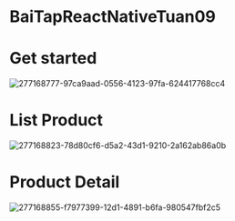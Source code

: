 # BaiTapReactNativeTuan09
<h1>Get started</h1>

![277168777-97ca9aad-0556-4123-97fa-624417768cc4](https://github.com/user-attachments/assets/ba375d39-1ec0-480e-ae16-6c1b29bd6adf)



<h1>List Product</h1>

![277168823-78d80cf6-d5a2-43d1-9210-2a162ab86a0b](https://github.com/user-attachments/assets/3fcfe083-aa14-4b98-95a7-9abfcd1bb80a)



<h1>Product Detail</h1>

![277168855-f7977399-12d1-4891-b6fa-980547fbf2c5](https://github.com/user-attachments/assets/577838fc-7088-4d29-b258-1183c7425aa6)

